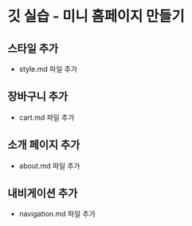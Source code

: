 # 깃 실습 - 미니 홈페이지 만들기


## 스타일 추가
- style.md 파일 추가

## 장바구니 추가
- cart.md 파일 추가

## 소개 페이지 추가
- about.md 파일 추가

## 내비게이션 추가
- navigation.md 파일 추가

